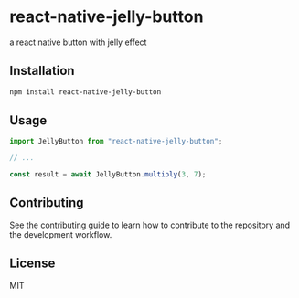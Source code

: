 # react-native-jelly-button

a react native button with jelly effect

## Installation

```sh
npm install react-native-jelly-button
```

## Usage

```js
import JellyButton from "react-native-jelly-button";

// ...

const result = await JellyButton.multiply(3, 7);
```

## Contributing

See the [contributing guide](CONTRIBUTING.md) to learn how to contribute to the repository and the development workflow.

## License

MIT
